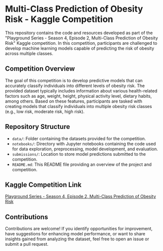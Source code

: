 # Multi-Class Prediction of Obesity Risk - Kaggle Competition

This repository contains the code and resources developed as part of the "Playground Series - Season 4, Episode 2, Multi-Class Prediction of Obesity Risk" Kaggle competition. In this competition, participants are challenged to develop machine learning models capable of predicting the risk of obesity across multiple classes.

## Competition Overview

The goal of this competition is to develop predictive models that can accurately classify individuals into different levels of obesity risk. The provided dataset typically includes information about various health-related factors such as age, weight, height, physical activity level, dietary habits, among others. Based on these features, participants are tasked with creating models that classify individuals into multiple obesity risk classes (e.g., low risk, moderate risk, high risk).

## Repository Structure

- `data/`: Folder containing the datasets provided for the competition.
- `notebooks/`: Directory with Jupyter notebooks containing the code used for data exploration, preprocessing, model development, and evaluation.
- `submissions/`: Location to store model predictions submitted to the competition.
- `README.md`: This README file providing an overview of the project and competition.

## Kaggle Competition Link

[Playground Series - Season 4, Episode 2, Multi-Class Prediction of Obesity Risk](https://www.kaggle.com/c/playground-series-04-obesity-risk)

## Contributions

Contributions are welcome! If you identify opportunities for improvement, have suggestions for enhancing model performance, or want to share insights gained from analyzing the dataset, feel free to open an issue or submit a pull request.
